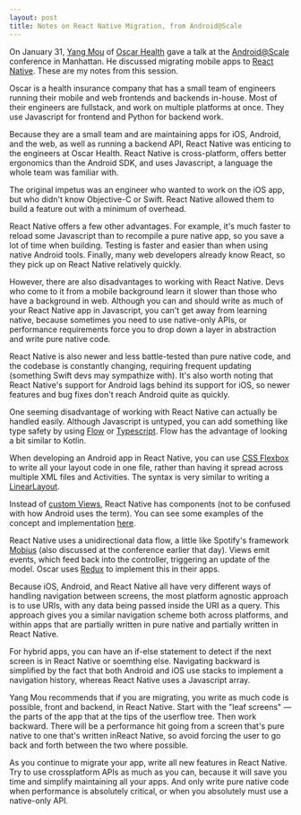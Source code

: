 ```yaml
---
layout: post
title: Notes on React Native Migration, from Android@Scale
---
```


On January 31, [Yang Mou](http://www.yzmou.com/) of [Oscar Health](https://www.hioscar.com/ny) gave a talk at the [Android@Scale](https://atscaleconference.com/events/android-scale-2018/) conference in Manhattan. He discussed migrating mobile apps to [React Native](https://facebook.github.io/react-native/). These are my notes from this session. 

Oscar is a health insurance company that has a small team of engineers running their mobile and web frontends and backends in-house. Most of their engineers are fullstack, and work on multiple platforms at once. They use Javascript for frontend and Python for backend work.

Because they are a small team and are maintaining apps for iOS, Android, and the web, as well as running a backend API, React Native was enticing to the engineers at Oscar Health. React Native is cross-platform, offers better ergonomics than the Android SDK, and uses Javascript, a language the whole team was familiar with. 

The original impetus was an engineer who wanted to work on the iOS app, but who didn't know Objective-C or Swift. React Native allowed them to build a feature out with a minimum of overhead. 

React Native offers a few other advantages. For example, it's much faster to reload some Javascript than to recompile a pure native app, so you save a lot of time when building. Testing is faster and easier than when using native Android tools. Finally, many web developers already know React, so they pick up on React Native relatively quickly.

However, there are also disadvantages to working with React Native. Devs who come to it from a mobile background learn it slower than those who have a background in web. Although you can and should write as much of your React Native app in Javascript, you can't get away from learning native, because sometimes you need to use native-only APIs, or performance requirements force you to drop down a layer in abstraction and write pure native code.   

React Native is also newer and less battle-tested than pure native code, and the codebase is constantly changing, requiring frequent updating (something Swift devs may sympathize with). It's also worth noting that React Native's support for Android lags behind its support for iOS, so newer features and bug fixes don't reach Android quite as quickly.

One seeming disadvantage of working with React Native can actually be handled easily. Although Javascript is untyped, you can add something like type safety by using [Flow](https://flow.org/) or [Typescript](https://www.typescriptlang.org/). Flow has the advantage of looking a bit similar to Kotlin.

When developing an Android app in React Native, you can use [CSS Flexbox](https://developer.mozilla.org/en-US/docs/Web/CSS/CSS_Flexible_Box_Layout/Basic_Concepts_of_Flexbox) to write all your layout code in one file, rather than having it spread across multiple XML files and Activities. The syntax is very similar to writing a [LinearLayout](https://developer.android.com/guide/topics/ui/layout/linear.html).

Instead of [custom Views](https://developer.android.com/training/custom-views/index.html), React Native has components (not to be confused with how Android uses the term). You can see some examples of the concept and implementation [here](https://github.com/shoutem/ui).

React Native uses a unidirectional data flow, a little like Spotify's framework [Mobius](https://github.com/spotify/mobius) (also discussed at the conference earlier that day). Views emit events, which feed back into the controller, triggering an update of the model. Oscar uses [Redux](https://redux.js.org/) to implement this in their apps.

Because iOS, Android, and React Native all have very different ways of handling navigation between screens, the most platform agnostic approach is to use URIs, with any data being passed inside the URI as a query. This approach gives you a similar navigation scheme both across platforms, and within apps that are partially written in pure native and partially written in React Native. 

For hybrid apps, you can have an if-else statement to detect if the next screen is in React Native or soemthing else. Navigating backward is simplified by the fact that both Android and iOS use stacks to implement a navigation history, whereas React Native uses a Javascript array.

Yang Mou recommends that if you are migrating, you write as much code is possible, front and backend, in React Native. Start with the "leaf screens" — the parts of the app that at the tips of the userflow tree. Then work backward. There will be a performance hit going from a screen that's pure native to one that's written inReact Native, so avoid forcing the user to go back and forth between the two where possible. 

As you continue to migrate your app, write all new features in React Native. Try to use crossplatform APIs as much as you can, because it will save you time and simplify maintaining all your apps. And only write pure native code when performance is absolutely critical, or when you absolutely must use a native-only API.
